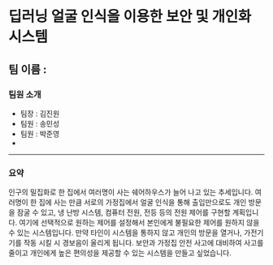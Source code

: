 # 딥러닝 얼굴 인식을 이용한 보안 및 개인화 시스템

## 팀 이름 : 

### 팀원 소개

- 팀장 : 김진원 
- 팀원 : 송민성
- 팀원 : 박준영
- 
---

### 요약
인구의 밀집화로 한 집에서 여러명이 사는 쉐어하우스가 늘어 나고 있는 추세입니다. 여러명이 한 집에 사는 만큼 서로의 가정집에서 얼굴 인식을 통해 출입만으로도 개인 방문을 잠굴 수 있고, 냉 난방 시스템, 컴퓨터 전원, 전등 등의 전원 제어를 구현할 계획입니다. 여기에 선택적으로 원하는 제어를 설정해서 본인에게 불필요한 제어를 원하지 않을 수 있는 시스템입니다. 만약 타인이 시스템을 통하지 않고 개인의 방문을 열거나, 가전기기를 작동 시킬 시 경보음이 울리게 됩니다. 보안과 가정집 안전 사고에 대비하여 사고를 줄이고 개인에게 높은 편의성을 제공할 수 있는 시스템을 만들고 싶었습니다.


### 

